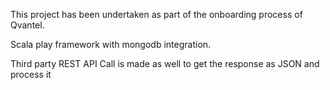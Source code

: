 This project has been undertaken as part of the onboarding process of Qvantel.

Scala play framework with mongodb integration. 

Third party REST API Call is made as well to get the response as JSON and process it
